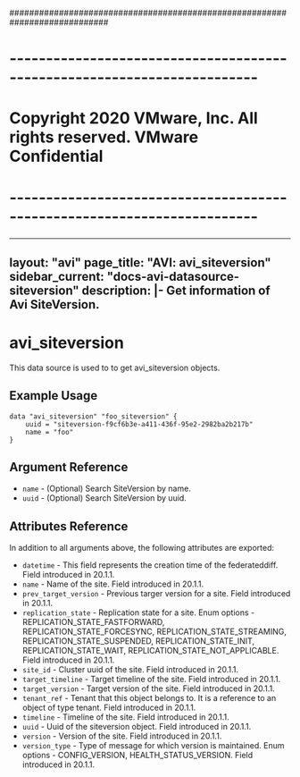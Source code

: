 ############################################################################
# ------------------------------------------------------------------------
# Copyright 2020 VMware, Inc.  All rights reserved. VMware Confidential
# ------------------------------------------------------------------------
###

---
layout: "avi"
page_title: "AVI: avi_siteversion"
sidebar_current: "docs-avi-datasource-siteversion"
description: |-
  Get information of Avi SiteVersion.
---

# avi_siteversion

This data source is used to to get avi_siteversion objects.

## Example Usage

```hcl
data "avi_siteversion" "foo_siteversion" {
    uuid = "siteversion-f9cf6b3e-a411-436f-95e2-2982ba2b217b"
    name = "foo"
}
```

## Argument Reference

* `name` - (Optional) Search SiteVersion by name.
* `uuid` - (Optional) Search SiteVersion by uuid.

## Attributes Reference

In addition to all arguments above, the following attributes are exported:

* `datetime` - This field represents the creation time of the federateddiff. Field introduced in 20.1.1.
* `name` - Name of the site. Field introduced in 20.1.1.
* `prev_target_version` - Previous targer version for a site. Field introduced in 20.1.1.
* `replication_state` - Replication state for a site. Enum options - REPLICATION_STATE_FASTFORWARD, REPLICATION_STATE_FORCESYNC, REPLICATION_STATE_STREAMING, REPLICATION_STATE_SUSPENDED, REPLICATION_STATE_INIT, REPLICATION_STATE_WAIT, REPLICATION_STATE_NOT_APPLICABLE. Field introduced in 20.1.1.
* `site_id` - Cluster uuid of the site. Field introduced in 20.1.1.
* `target_timeline` - Target timeline of the site. Field introduced in 20.1.1.
* `target_version` - Target version of the site. Field introduced in 20.1.1.
* `tenant_ref` - Tenant that this object belongs to. It is a reference to an object of type tenant. Field introduced in 20.1.1.
* `timeline` - Timeline of the site. Field introduced in 20.1.1.
* `uuid` - Uuid of the siteversion object. Field introduced in 20.1.1.
* `version` - Version of the site. Field introduced in 20.1.1.
* `version_type` - Type of message for which version is maintained. Enum options - CONFIG_VERSION, HEALTH_STATUS_VERSION. Field introduced in 20.1.1.

